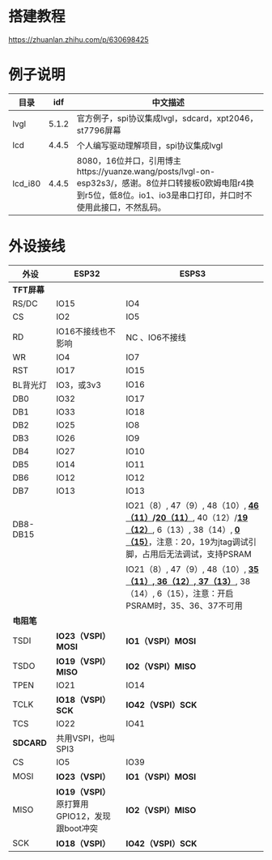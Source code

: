# 搭建教程

https://zhuanlan.zhihu.com/p/630698425



# 例子说明

| 目录    | idf   | 中文描述                                                     |
| ------- | ----- | ------------------------------------------------------------ |
| lvgl    | 5.1.2 | 官方例子，spi协议集成lvgl，sdcard，xpt2046，st7796屏幕       |
| lcd     | 4.4.5 | 个人编写驱动理解项目，spi协议集成lvgl                        |
| lcd_i80 | 4.4.5 | 8080，16位并口，引用博主https://yuanze.wang/posts/lvgl-on-esp32s3/，感谢。8位并口转接板0欧姆电阻r4换到r5位，低8位。io1、io3是串口打印，并口时不使用此接口，不然乱码。 |

# 外设接线



| 外设        | ESP32                                           | ESPS3                                                        |
| ----------- | ----------------------------------------------- | ------------------------------------------------------------ |
| **TFT屏幕** |                                                 |                                                              |
| RS/DC       | IO15                                            | IO4                                                          |
| CS          | IO2                                             | IO5                                                          |
| RD          | IO16不接线也不影响                              | NC 、IO6不接线                                               |
| WR          | IO4                                             | IO7                                                          |
| RST         | IO17                                            | IO15                                                         |
| BL背光灯    | IO3，或3v3                                      | IO16                                                         |
| DB0         | IO32                                            | IO17                                                         |
| DB1         | IO33                                            | IO18                                                         |
| DB2         | IO25                                            | IO8                                                          |
| DB3         | IO26                                            | IO9                                                          |
| DB4         | IO27                                            | IO10                                                         |
| DB5         | IO14                                            | IO11                                                         |
| DB6         | IO12                                            | IO12                                                         |
| DB7         | IO13                                            | IO13                                                         |
| DB8-DB15    |                                                 | IO21（8）, 47（9）, 48（10）, **<u>46（11）</u>/<u>20（11）</u>**, 40（12）/<u>**19（12）**</u>, 6（13）, 38（14）, <u>**0（15）**</u>，注意：20，19为jtag调试引脚，占用后无法调试，支持PSRAM |
|             |                                                 | IO21（8）, 47（9）, 48（10）, **<u>35（11）, 36（12）, 37（13）</u>**, 38（14）, 6（15），注意：开启PSRAM时，35、36、37不可用 |
| **电阻笔**  |                                                 |                                                              |
| TSDI        | **IO23（VSPI）MOSI**                            | **IO1（VSPI）MOSI**                                          |
| TSDO        | **IO19（VSPI）MISO**                            | **IO2（VSPI）MISO**                                          |
| TPEN        | IO21                                            | IO14                                                         |
| TCLK        | **IO18（VSPI）SCK**                             | **IO42（VSPI）SCK**                                          |
| TCS         | IO22                                            | IO41                                                         |
| **SDCARD**  | 共用VSPI，也叫SPI3                              |                                                              |
| CS          | IO5                                             | IO39                                                         |
| MOSI        | **IO23（VSPI）**                                | **IO1（VSPI）MOSI**                                          |
| MISO        | **IO19（VSPI）** 原打算用GPIO12，发现跟boot冲突 | **IO2（VSPI）MISO**                                          |
| SCK         | **IO18（VSPI）**                                | **IO42（VSPI）SCK**                                          |

